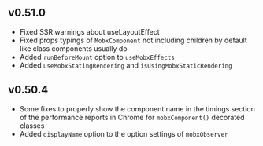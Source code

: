 ## v0.51.0

- Fixed SSR warnings about useLayoutEffect
- Fixed props typings of `MobxComponent` not including children by default like class components usually do
- Added `runBeforeMount` option to `useMobxEffects`
- Added `useMobxStatingRendering` and `isUsingMobxStaticRendering`

## v0.50.4

- Some fixes to properly show the component name in the timings section of the performance reports in Chrome for `mobxComponent()` decorated classes
- Added `displayName` option to the option settings of `mobxObserver`
